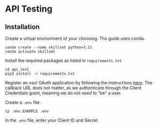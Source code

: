# API Testing

## Installation

Create a virtual environment of your choosing. Ths guide uses conda.

```
conda create --name skillset python=3.11
conda activate skillset
```

Install the required packages as listed in `requirements.txt`

```
cd api_test
pip3 install -r requirements.txt
```

Register an osu! OAuth application by following the instructions [here](https://osu.ppy.sh/docs/index.html#registering-an-oauth-application). The callback URL does not matter, as we authenticate through the Client Credentials grant, meaning we do not need to "be" a user.

Create a `.env` file:

```
cp .env.EXAMPLE .env
```

In the `.env` file, enter your Client ID and Secret.
